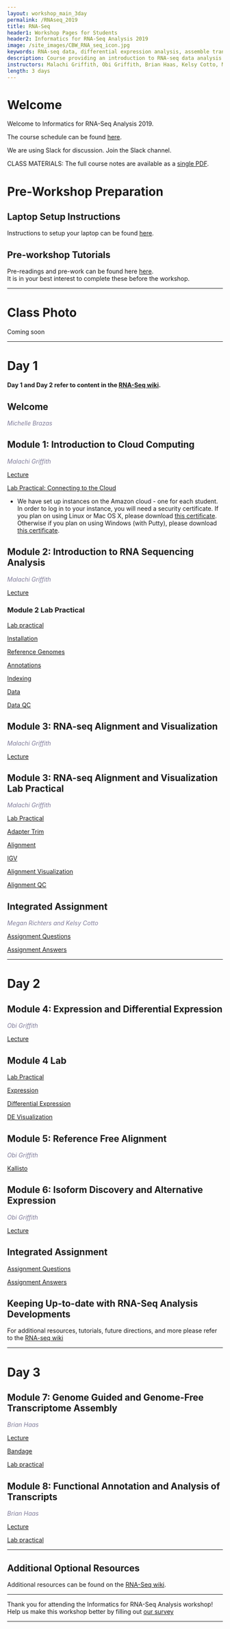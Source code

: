 ```yaml
---
layout: workshop_main_3day
permalink: /RNAseq_2019
title: RNA-Seq
header1: Workshop Pages for Students
header2: Informatics for RNA-Seq Analysis 2019
image: /site_images/CBW_RNA_seq_icon.jpg
keywords: RNA-seq data, differential expression analysis, assemble transcripts
description: Course providing an introduction to RNA-seq data analysis followed by integrated tutorials demonstrating the use of popular RNA-seq analysis packages.
instructors: Malachi Griffith, Obi Griffith, Brian Haas, Kelsy Cotto, Megan Richters
length: 3 days
---
```

# Welcome <a id="welcome"></a>

Welcome to Informatics for RNA-Seq Analysis 2019.

The course schedule can be found [here](https://bioinformaticsdotca.github.io/RNAseq_2019_schedule).

We are using Slack for discussion. Join the Slack channel.

CLASS MATERIALS: The full course notes are available as a [single PDF]().  

# Pre-Workshop Preparation <a id="preworkshop"></a>

## Laptop Setup Instructions

Instructions to setup your laptop can be found [here](https://bioinformaticsdotca.github.io/RNAseq_laptop_setup_instructions).

## Pre-workshop Tutorials

Pre-readings and pre-work can be found here [here](https://bioinformaticsdotca.github.io/BiCG_2019_prework).  
It is in your best interest to complete these before the workshop.

***

# Class Photo
 
Coming soon

***

# Day 1 <a id="day1"></a>

**Day 1 and Day 2 refer to content in the [RNA-Seq wiki](https://github.com/griffithlab/rnaseq_tutorial/wiki).**

##  Welcome 

  *<font color="#827e9c">Michelle Brazas</font>* 

## Module 1: Introduction to Cloud Computing

*<font color="#827e9c">Malachi Griffith</font>* 

[Lecture]()  

[Lab Practical: Connecting to the Cloud](http://bioinformaticsdotca.github.io/AWS_setup)

* We have set up instances on the Amazon cloud - one for each student. In order to log in to your instance, you will need a security certificate. If you plan on using Linux or Mac OS X, please download [this certificate](http://main.oicrcbw.ca/private/CBWNY.pem). Otherwise if you plan on using Windows (with Putty), please download [this certificate](http://main.oicrcbw.ca/private/CBWNY.ppk).  

## Module 2: Introduction to RNA Sequencing Analysis

*<font color="#827e9c">Malachi Griffith</font>* 

[Lecture]()   

### Module 2 Lab Practical

[Lab practical]()

  [Installation](https://github.com/griffithlab/rnaseq_tutorial/wiki/Installation)
  
  [Reference Genomes](https://github.com/griffithlab/rnaseq_tutorial/wiki/Reference-Genome)
  
  [Annotations](https://github.com/griffithlab/rnaseq_tutorial/wiki/Annotation)
  
  [Indexing](https://github.com/griffithlab/rnaseq_tutorial/wiki/Indexing)
  
  [Data](https://github.com/griffithlab/rnaseq_tutorial/wiki/RNAseq-Data)
  
  [Data QC](https://github.com/griffithlab/rnaseq_tutorial/wiki/PreAlignment-QC)


## Module 3: RNA-seq Alignment and Visualization

*<font color="#827e9c">Malachi Griffith</font>* 

[Lecture]()

## Module 3: RNA-seq Alignment and Visualization Lab Practical

*<font color="#827e9c">Malachi Griffith</font>* 

[Lab Practical](https://drive.google.com/open?id=1CgEtVNY-B3-p0j-4CjGNvU0iwFetZlgE)

  [Adapter Trim](https://github.com/griffithlab/rnaseq_tutorial/wiki/Adapter-Trim)
  
  [Alignment](https://github.com/griffithlab/rnaseq_tutorial/wiki/Alignment)
  
  [IGV](https://github.com/griffithlab/rnaseq_tutorial/wiki/IGV-Tutorial)

  [Alignment Visualization](https://github.com/griffithlab/rnaseq_tutorial/wiki/PostAlignment-Visualization)
  
  [Alignment QC](https://github.com/griffithlab/rnaseq_tutorial/wiki/PostAlignment-QC)


## Integrated Assignment

*<font color="827e9c">Megan Richters and Kelsy Cotto</font>*

[Assignment Questions](https://github.com/griffithlab/rnaseq_tutorial/wiki/Integrated-Assignment)

[Assignment Answers](https://github.com/griffithlab/rnaseq_tutorial/wiki/Integrated-Assignment-Answers)  


***

# Day 2 <a id="day2"></a>


## Module 4: Expression and Differential Expression

*<font color="#827e9c">Obi Griffith</font>* 

[Lecture]()
 
## Module 4 Lab

[Lab Practical]()

 [Expression](https://github.com/griffithlab/rnaseq_tutorial/wiki/Expression)
 
 [Differential Expression](https://github.com/griffithlab/rnaseq_tutorial/wiki/Differential-Expression)
 
 [DE Visualization](https://github.com/griffithlab/rnaseq_tutorial/wiki/DE-Visualization)

## Module 5: Reference Free Alignment

*<font color="#827e9c">Obi Griffith</font>* 

[Kallisto](https://github.com/griffithlab/rnaseq_tutorial/wiki/Kallisto)  

## Module 6: Isoform Discovery and Alternative Expression

*<font color="#827e9c">Obi Griffith</font>* 

[Lecture]()

## Integrated Assignment

[Assignment Questions](https://github.com/griffithlab/rnaseq_tutorial/wiki/Integrated-Assignment)  

[Assignment Answers](https://github.com/griffithlab/rnaseq_tutorial/wiki/Integrated-Assignment-Answers)  

## Keeping Up-to-date with RNA-Seq Analysis Developments

For additional resources, tutorials, future directions, and more please refer to the [RNA-seq wiki](http://www.rnaseq.wiki/)

***

# Day 3 <a id="day3"></a>

## Module 7: Genome Guided and Genome-Free Transcriptome Assembly

*<font color="#827e9c">Brian Haas</font>* 

[Lecture]()  

[Bandage](https://rrwick.github.io/Bandage/)  

[Lab practical](https://bioinformaticsdotca.github.io/rnaseq_2018_tutorial5)  


## Module 8: Functional Annotation and Analysis of Transcripts

*<font color="#827e9c">Brian Haas</font>* 

[Lecture](https://drive.google.com/open?id=1b1opRzV_IK4QSJHXo-B-iQvBFenV_23h)  

[Lab practical](https://bioinformaticsdotca.github.io/rnaseq_2018_tutorial6)  

***  

## Additional Optional Resources 

Additional resources can be found on the [RNA-Seq wiki](https://github.com/griffithlab/rnaseq_tutorial/wiki/Resources).

***

Thank you for attending the Informatics for RNA-Seq Analysis workshop! Help us make this workshop better by filling out [our survey]()

***
  
